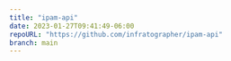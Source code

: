 ```yaml
---
title: "ipam-api"
date: 2023-01-27T09:41:49-06:00
repoURL: "https://github.com/infratographer/ipam-api"
branch: main
---
```

